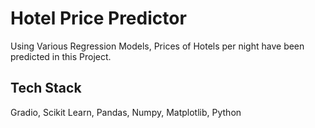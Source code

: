 # Hotel Price Predictor
Using Various Regression Models, Prices of Hotels per night have been predicted in this Project. 

## Tech Stack
Gradio, Scikit Learn, Pandas, Numpy, Matplotlib, Python
